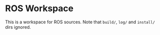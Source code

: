 # ROS Workspace
This is a workspace for ROS sources. Note that `build/`, `log/` and `install/` dirs ignored.
